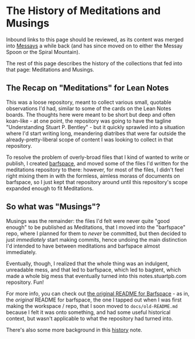 # The History of Meditations and Musings

Inbound links to this page should be reviewed, as its content was merged into [Messays](8f2359ae-186f-4878-b5e5-33f3c177e6fc.md) a while back (and has since moved on to either the Messay Spoon or the Spiral Mountain).

The rest of this page describes the history of the collections that fed into that page: Meditations and Musings.

## The Recap on "Meditations" for Lean Notes

This was a loose repository, meant to collect various small, quotable observations I'd had, similar to some of the cards on the Lean Notes boards. The thoughts here were meant to be short but deep and often koan-like - at one point, the repository was going to have the tagline "Understanding Stuart P. Bentley" - but it quickly sprawled into a situation where I'd start writing long, meandering diatribes that were far outside the already-pretty-liberal scope of content I was looking to collect in that repository.

To resolve the problem of overly-broad files that I kind of wanted to write or publish, I created [barfspace][], and moved some of the files I'd written for the meditations repository to there: however, for most of the files, I didn't feel right mixing them in with the formless, aimless morass of documents on barfspace, so I just kept that repository around until this repository's scope expanded enough to fit Meditations.

[barfspace]: 7f9a66a0-38fc-49e0-8489-270cdd3036ee.md

## So what was "Musings"?

Musings was the remainder: the files I'd felt were never quite "good enough" to be published as Meditations, that I moved into the "barfspace" repo, where I planned for them to *never* be committed, but then decided to just *immediately* start making commits, hence undoing the main distinction I'd intended to have between meditations and barfspace almost immediately.

Eventually, though, I realized that the whole thing was an indulgent, unreadable mess, and that led to barfspace, which led to bagtent, which made a whole big mess that eventually turned into this notes.stuartpb.com repository. Fun!

For more info, you can check out [the original README for Barfspace][BSR1] - as in, the *original* README for barfspace, the one I tapped out when I was first making the workspace / repo, that I soon moved to `docs/old-README.md` because I felt it was onto something, and had some useful historical context, but wasn't applicable to what the repository had turned into.

[BSR1]: 3609bb20-cf36-4a07-933c-868066cf1fb1.md

There's also some more background in this [history][] note.

[history]: 0621dc44-9276-47ef-877b-56756163e04f.md

